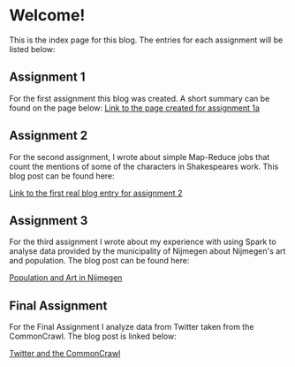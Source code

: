 # Welcome!

This is the index page for this blog. The entries for each assignment will be
listed below:

## Assignment 1

For the first assignment this blog was created. A short summary can be found on
the page below:
[Link to the page created for assignment 1a](Assignment1.md)

## Assignment 2

For the second assignment, I wrote about simple Map-Reduce jobs that count the mentions of some of the characters in Shakespeares work. This blog post can be found here:

[Link to the first real blog entry for assignment 2](Assignment2.md)

## Assignment 3

For the third assignment I wrote about my experience with using Spark to analyse data provided by the municipality of Nijmegen about Nijmegen's art and population. The blog post can be found here:

[Population and Art in Nijmegen](Assignment3.md)

## Final Assignment

For the Final Assignment I analyze data from Twitter taken from the CommonCrawl. The blog post is linked below:

[Twitter and the CommonCrawl](FinalAssignment.md)


